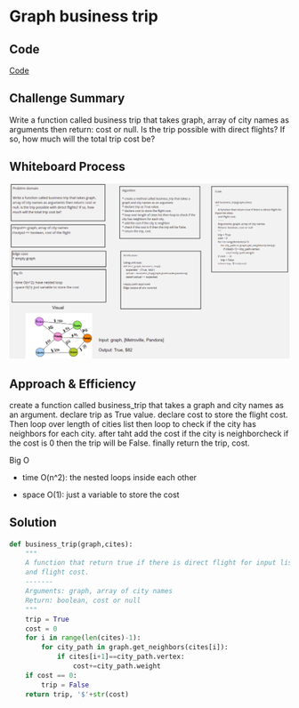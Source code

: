 # Graph business trip

## Code

[Code](graph_business_trip.py)

## Challenge Summary

Write a function called business trip that takes graph, array of city names as arguments then return: cost or null. Is the trip possible with direct flights? If so, how much will the total trip cost be?

## Whiteboard Process

![whiteboard image](graph-business-trip.png)

## Approach & Efficiency

create a function called business_trip that takes a graph and city names as an argument. declare trip as True value. declare cost to store the flight cost. Then loop over length of cities list then loop to check if the city has neighbors for each city. after taht add the cost if the city is neighborcheck if the cost is 0 then the trip will be False. finally return the trip, cost.

Big O

- time O(n^2): the nested loops inside each other

- space O(1): just a variable to store the cost

## Solution

```python
def business_trip(graph,cites):
    """
    A function that return true if there is direct flight for input list cities
    and flight cost.
    -------
    Arguments: graph, array of city names
    Return: boolean, cost or null
    """
    trip = True
    cost = 0
    for i in range(len(cites)-1):
        for city_path in graph.get_neighbors(cites[i]):
            if cites[i+1]==city_path.vertex:
                cost+=city_path.weight
    if cost == 0:
        trip = False
    return trip, '$'+str(cost)
```
